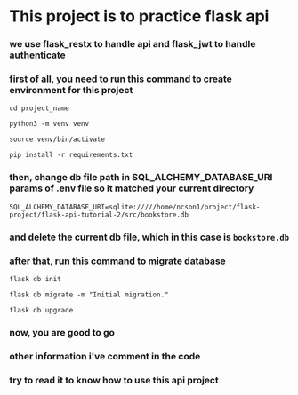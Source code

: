 # This project is to practice flask api

### we use flask_restx to handle api and flask_jwt to handle authenticate

### first of all, you need to run this command to create environment for this project

`cd project_name`

`python3 -m venv venv`

`source venv/bin/activate`

`pip install -r requirements.txt`

### then, change db file path in SQL_ALCHEMY_DATABASE_URI params of .env file so it matched your current directory
`SQL_ALCHEMY_DATABASE_URI=sqlite://///home/ncson1/project/flask-project/flask-api-tutorial-2/src/bookstore.db`
### and delete the current db file, which in this case is `bookstore.db`
### after that, run this command to migrate database

`flask db init`

`flask db migrate -m "Initial migration."`

`flask db upgrade`

### now, you are good to go
### other information i've comment in the code
### try to read it to know how to use this api project